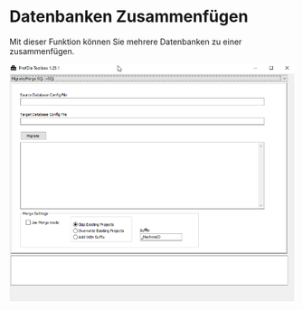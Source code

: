 # Datenbanken Zusammenfügen

Mit dieser Funktion können Sie mehrere Datenbanken zu einer zusammenfügen.

![Merge Database](images/MigrateMergeSQLSQL.png)